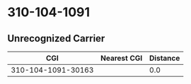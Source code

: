# 310-104-1091
## Unrecognized Carrier


| CGI | Nearest CGI | Distance |
|-----|-------------|----------|
| 310-104-1091-30163 |  | 0.0 |
